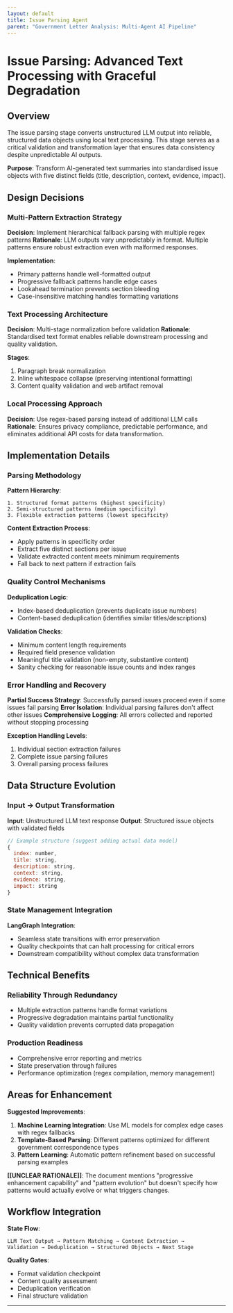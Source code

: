 ```yaml
---
layout: default
title: Issue Parsing Agent
parent: "Government Letter Analysis: Multi-Agent AI Pipeline"
---
```


# Issue Parsing: Advanced Text Processing with Graceful Degradation

## Overview

The issue parsing stage converts unstructured LLM output into reliable, structured data objects using local text processing. This stage serves as a critical validation and transformation layer that ensures data consistency despite unpredictable AI outputs.

**Purpose**: Transform AI-generated text summaries into standardised issue objects with five distinct fields (title, description, context, evidence, impact).


## Design Decisions

### Multi-Pattern Extraction Strategy

**Decision**: Implement hierarchical fallback parsing with multiple regex patterns
**Rationale**: LLM outputs vary unpredictably in format. Multiple patterns ensure robust extraction even with malformed responses.

**Implementation**:
- Primary patterns handle well-formatted output
- Progressive fallback patterns handle edge cases
- Lookahead termination prevents section bleeding
- Case-insensitive matching handles formatting variations

### Text Processing Architecture

**Decision**: Multi-stage normalization before validation
**Rationale**: Standardised text format enables reliable downstream processing and quality validation.

**Stages**:
1. Paragraph break normalization
2. Inline whitespace collapse (preserving intentional formatting)
3. Content quality validation and web artifact removal

### Local Processing Approach

**Decision**: Use regex-based parsing instead of additional LLM calls
**Rationale**: Ensures privacy compliance, predictable performance, and eliminates additional API costs for data transformation.

## Implementation Details

### Parsing Methodology

**Pattern Hierarchy**:
```
1. Structured format patterns (highest specificity)
2. Semi-structured patterns (medium specificity)  
3. Flexible extraction patterns (lowest specificity)
```

**Content Extraction Process**:
- Apply patterns in specificity order
- Extract five distinct sections per issue
- Validate extracted content meets minimum requirements
- Fall back to next pattern if extraction fails

### Quality Control Mechanisms

**Deduplication Logic**:
- Index-based deduplication (prevents duplicate issue numbers)
- Content-based deduplication (identifies similar titles/descriptions)


**Validation Checks**:
- Minimum content length requirements
- Required field presence validation
- Meaningful title validation (non-empty, substantive content)
- Sanity checking for reasonable issue counts and index ranges

### Error Handling and Recovery

**Partial Success Strategy**: Successfully parsed issues proceed even if some issues fail parsing
**Error Isolation**: Individual parsing failures don't affect other issues
**Comprehensive Logging**: All errors collected and reported without stopping processing

**Exception Handling Levels**:
1. Individual section extraction failures
2. Complete issue parsing failures  
3. Overall parsing process failures

## Data Structure Evolution

### Input → Output Transformation

**Input**: Unstructured LLM text response
**Output**: Structured issue objects with validated fields

```javascript
// Example structure (suggest adding actual data model)
{
  index: number,
  title: string,
  description: string, 
  context: string,
  evidence: string,
  impact: string
}
```

### State Management Integration

**LangGraph Integration**:
- Seamless state transitions with error preservation
- Quality checkpoints that can halt processing for critical errors
- Downstream compatibility without complex data transformation



## Technical Benefits

### Reliability Through Redundancy
- Multiple extraction patterns handle format variations
- Progressive degradation maintains partial functionality
- Quality validation prevents corrupted data propagation

### Production Readiness
- Comprehensive error reporting and metrics
- State preservation through failures
- Performance optimization (regex compilation, memory management)





## Areas for Enhancement

**Suggested Improvements**:
1. **Machine Learning Integration**: Use ML models for complex edge cases with regex fallbacks
2. **Template-Based Parsing**: Different patterns optimized for different government correspondence types
3. **Pattern Learning**: Automatic pattern refinement based on successful parsing examples

**[[UNCLEAR RATIONALE]]**: The document mentions "progressive enhancement capability" and "pattern evolution" but doesn't specify how patterns would actually evolve or what triggers changes.

## Workflow Integration

**State Flow**:
```
LLM Text Output → Pattern Matching → Content Extraction → 
Validation → Deduplication → Structured Objects → Next Stage
```

**Quality Gates**:
- Format validation checkpoint
- Content quality assessment  
- Deduplication verification
- Final structure validation

---

